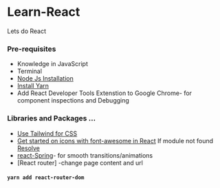 # Learn-React
Lets do React

### Pre-requisites 
* Knowledge in JavaScript
* Terminal
* [Node Js Installation][1] 
* [Install Yarn][2] 
* Add React Developer Tools Extenstion to Google Chrome- for component inspections and Debugging

### Libraries and Packages ...
* [Use Tailwind for CSS][3]
* [Get started on icons with font-awesome in React][4] If module not found [Resolve][5]
* [react-Spring][6]- for smooth transitions/animations
* [React router] -change page content and url 
#### `yarn add react-router-dom`

[1]: https://tecadmin.net/install-latest-nodejs-npm-on-linux-mint/
[2]: https://tecadmin.net/install-yarn-debian/
[3]: https://tailwindcss.com/docs/installation
[4]: https://fontawesome.com/v5.15/how-to-use/on-the-web/using-with/react
[5]: https://github.com/FortAwesome/react-fontawesome/issues/236
[6]: https://react-spring.io/hooks/use-transition
